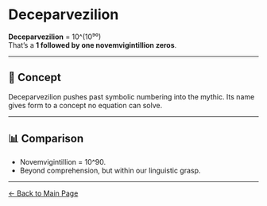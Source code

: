 # Deceparvezilion

**Deceparvezilion** = 10^(10⁹⁰)  
That’s a **1 followed by one novemvigintillion zeros**.

---

## 🧠 Concept

Deceparvezilion pushes past symbolic numbering into the mythic. Its name gives form to a concept no equation can solve.

---

## 📊 Comparison

- Novemvigintillion = 10^90.
- Beyond comprehension, but within our linguistic grasp.

---

[← Back to Main Page](./)
